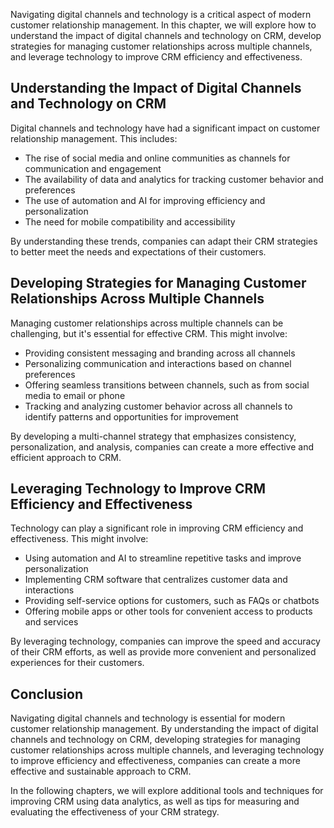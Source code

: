 
Navigating digital channels and technology is a critical aspect of modern customer relationship management. In this chapter, we will explore how to understand the impact of digital channels and technology on CRM, develop strategies for managing customer relationships across multiple channels, and leverage technology to improve CRM efficiency and effectiveness.

Understanding the Impact of Digital Channels and Technology on CRM
------------------------------------------------------------------

Digital channels and technology have had a significant impact on customer relationship management. This includes:

* The rise of social media and online communities as channels for communication and engagement
* The availability of data and analytics for tracking customer behavior and preferences
* The use of automation and AI for improving efficiency and personalization
* The need for mobile compatibility and accessibility

By understanding these trends, companies can adapt their CRM strategies to better meet the needs and expectations of their customers.

Developing Strategies for Managing Customer Relationships Across Multiple Channels
----------------------------------------------------------------------------------

Managing customer relationships across multiple channels can be challenging, but it's essential for effective CRM. This might involve:

* Providing consistent messaging and branding across all channels
* Personalizing communication and interactions based on channel preferences
* Offering seamless transitions between channels, such as from social media to email or phone
* Tracking and analyzing customer behavior across all channels to identify patterns and opportunities for improvement

By developing a multi-channel strategy that emphasizes consistency, personalization, and analysis, companies can create a more effective and efficient approach to CRM.

Leveraging Technology to Improve CRM Efficiency and Effectiveness
-----------------------------------------------------------------

Technology can play a significant role in improving CRM efficiency and effectiveness. This might involve:

* Using automation and AI to streamline repetitive tasks and improve personalization
* Implementing CRM software that centralizes customer data and interactions
* Providing self-service options for customers, such as FAQs or chatbots
* Offering mobile apps or other tools for convenient access to products and services

By leveraging technology, companies can improve the speed and accuracy of their CRM efforts, as well as provide more convenient and personalized experiences for their customers.

Conclusion
----------

Navigating digital channels and technology is essential for modern customer relationship management. By understanding the impact of digital channels and technology on CRM, developing strategies for managing customer relationships across multiple channels, and leveraging technology to improve efficiency and effectiveness, companies can create a more effective and sustainable approach to CRM.

In the following chapters, we will explore additional tools and techniques for improving CRM using data analytics, as well as tips for measuring and evaluating the effectiveness of your CRM strategy.
